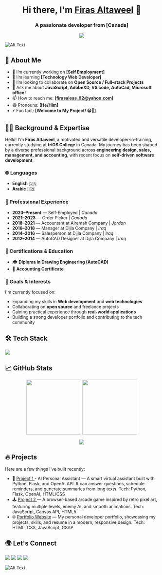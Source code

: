 <!-- GitHub Profile README for Firas Altaweel -->



<h1 align="center">Hi there, I'm <a href="https://github.com/codestacker92">Firas Altaweel</a> 👋</h1>
<h3 align="center">A passionate developer from [Canada]</h3>

<p align="center">
  <img src="https://readme-typing-svg.herokuapp.com?color=36BCF7&lines=Full+Stack+Developer;Open+Source+Enthusiast;Always+Learning+New+Things" />
</p>

![Alt Text](https://media4.giphy.com/media/v1.Y2lkPTc5MGI3NjExYzB2bmRnanJscjFjMzMycXRhcWg1MG95bG95ajZ4Y3ZmcGllZ3ByNyZlcD12MV9pbnRlcm5hbF9naWZfYnlfaWQmY3Q9Zw/2IudUHdI075HL02Pkk/giphy.gif)

## 🚀 About Me

- 🔭 I’m currently working on **[Self Employment]**
- 🌱 I’m learning **[Technology Web Developer]**
- 👯 I’m looking to collaborate on **Open Source / Full-stack Projects**
- 💬 Ask me about **JavaScript, AdobeXD, VS code, AutoCad, Microsoft office!**
- 📫 How to reach me: **[firasaleas_92@yahoo.com]**
- 😄 Pronouns: **[He/Him]**
- ⚡ Fun fact: **[Welcome to My Project! 😀🎉]**


## 👨‍💻 Background & Expertise


Hello! I'm **Firas Altaweel**, a motivated and versatile developer-in-training, currently studying at **triOS College** in Canada. My journey has been shaped by a diverse professional background across **engineering design, sales, management, and accounting**, with recent focus on **self-driven software development**.

### 🌐 Languages

* **English** 🇬🇧
* **Arabic** 🇮🇶

### 💼 Professional Experience

* **2023–Present** — Self-Employed | *Canada*
* **2021–2023**    — Order Picker | *Canada*
* **2018–2021**    — Accountant at Alremah Company | *Jordan*
* **2016–2018**    — Manager at Dijla Company | *Iraq*
* **2014–2016**    — Salesperson at Dijla Company | *Iraq*
* **2012–2014**    — AutoCAD Designer at Dijla Company | *Iraq*



### 📜 Certifications & Education

* 🎓 **Diploma in Drawing Engineering (AutoCAD)**
* 📄 **Accounting Certificate**



### 🎯 Goals & Interests

I'm currently focused on:

* Expanding my skills in **Web development** and **web technologies**
* Collaborating on **open source** and freelance projects
* Gaining practical experience through **real-world applications**
* Building a strong developer portfolio and contributing to the tech community



## 🛠️ Tech Stack


<p align="left">
  <img src="https://skillicons.dev/icons?i=js,ts,react,next,nodejs,express,python,django,tailwind,html,css,git,github,postgres,mongodb,docker" />
</p>



## 📈 GitHub Stats

<p align="center">
  <img src="https://github-readme-stats.vercel.app/api?username=codestacker92&show_icons=true&theme=tokyonight" height="180px"/>
  <img src="https://github-readme-streak-stats.herokuapp.com/?username=codestacker92&theme=tokyonight" height="180px"/>
</p>

<p align="center">
  <img src="https://github-readme-stats.vercel.app/api/top-langs/?username=codestacker92&layout=compact&theme=tokyonight" />
</p>



## 🔥 Projects

Here are a few things I’ve built recently:

- 🧠 [Project 1 ](https://github.com/codestacker92/PROJECT_1)  - AI Personal Assistant — A smart virtual assistant built with Python, Flask, and OpenAI API. It can answer questions, schedule reminders, and generate summaries from long texts.
Tech: Python, Flask, OpenAI, HTML/CSS
- 🕹️ [Project 2 ](https://github.com/codestacker92/PROJECT_2) — A browser-based arcade game inspired by retro pixel art, featuring multiple levels, enemy AI, and smooth animations.
Tech: JavaScript, Canvas API, HTML5
- 🌐 [Portfolio Website](https://your-portfolio.com)
— My personal developer portfolio, showcasing my projects, skills, and resume in a modern, responsive design.
Tech: HTML, CSS, JavaScript, GSAP



## 🌍 Let's Connect

<p align="left">
  <a href="https://www.facebook.com/firasaleas"><img src="https://img.shields.io/badge/Facebook-0A66C2?style=for-the-badge&logo=Facebook&logoColor=blue"/></a>
  <a href="mailto:firasaleas_92@yahoo.com"><img src="https://img.shields.io/badge/yahoo-D14836?style=for-the-badge&logo=yahoo&logoColor=blue"/></a>
  <a href="https://www.instagram.com/firas.aleas/#"><img src="https://img.shields.io/badge/instagram-1DA1F2?style=for-the-badge&logo=instagram&logoColor=red"/></a>
  <img src="https://img.shields.io/badge/GitHub-codestacker92-181717?style=for-the-badge&logo=github" />



  ![Alt Text](https://media0.giphy.com/media/v1.Y2lkPTc5MGI3NjExMjg1eDNiY2tmcGl1MjB5MDZtYWx5eG9uMGxmMW9ubWhrYno4czd3dCZlcD12MV9pbnRlcm5hbF9naWZfYnlfaWQmY3Q9Zw/ebmfzHe6UrwhAv7izp/giphy.gif)

</p>

